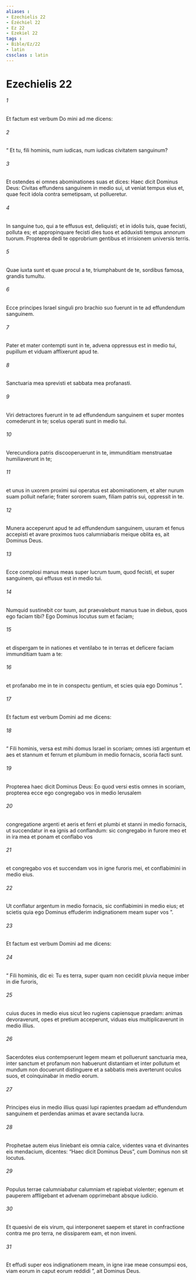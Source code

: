 ```yaml
---
aliases : 
- Ezechielis 22
- Ézéchiel 22
- Ez 22
- Ezekiel 22
tags : 
- Bible/Ez/22
- latin
cssclass : latin
---
```


# Ezechielis 22

###### 1
Et factum est verbum Do mini ad me dicens: 
###### 2
“ Et tu, fili hominis, num iudicas, num iudicas civitatem sanguinum? 
###### 3
Et ostendes ei omnes abominationes suas et dices: Haec dicit Dominus Deus: Civitas effundens sanguinem in medio sui, ut veniat tempus eius et, quae fecit idola contra semetipsam, ut pollueretur. 
###### 4
In sanguine tuo, qui a te effusus est, deliquisti; et in idolis tuis, quae fecisti, polluta es; et appropinquare fecisti dies tuos et adduxisti tempus annorum tuorum. Propterea dedi te opprobrium gentibus et irrisionem universis terris. 
###### 5
Quae iuxta sunt et quae procul a te, triumphabunt de te, sordibus famosa, grandis tumultu. 
###### 6
Ecce principes Israel singuli pro brachio suo fuerunt in te ad effundendum sanguinem. 
###### 7
Pater et mater contempti sunt in te, advena oppressus est in medio tui, pupillum et viduam afflixerunt apud te. 
###### 8
Sanctuaria mea sprevisti et sabbata mea profanasti. 
###### 9
Viri detractores fuerunt in te ad effundendum sanguinem et super montes comederunt in te; scelus operati sunt in medio tui. 
###### 10
Verecundiora patris discooperuerunt in te, immunditiam menstruatae humiliaverunt in te; 
###### 11
et unus in uxorem proximi sui operatus est abominationem, et alter nurum suam polluit nefarie; frater sororem suam, filiam patris sui, oppressit in te. 
###### 12
Munera acceperunt apud te ad effundendum sanguinem, usuram et fenus accepisti et avare proximos tuos calumniabaris meique oblita es, ait Dominus Deus.
###### 13
Ecce complosi manus meas super lucrum tuum, quod fecisti, et super sanguinem, qui effusus est in medio tui. 
###### 14
Numquid sustinebit cor tuum, aut praevalebunt manus tuae in diebus, quos ego faciam tibi? Ego Dominus locutus sum et faciam; 
###### 15
et dispergam te in nationes et ventilabo te in terras et deficere faciam immunditiam tuam a te: 
###### 16
et profanabo me in te in conspectu gentium, et scies quia ego Dominus ”.
###### 17
Et factum est verbum Domini ad me dicens: 
###### 18
“ Fili hominis, versa est mihi domus Israel in scoriam; omnes isti argentum et aes et stannum et ferrum et plumbum in medio fornacis, scoria facti sunt. 
###### 19
Propterea haec dicit Dominus Deus: Eo quod versi estis omnes in scoriam, propterea ecce ego congregabo vos in medio Ierusalem 
###### 20
congregatione argenti et aeris et ferri et plumbi et stanni in medio fornacis, ut succendatur in ea ignis ad conflandum: sic congregabo in furore meo et in ira mea et ponam et conflabo vos 
###### 21
et congregabo vos et succendam vos in igne furoris mei, et conflabimini in medio eius. 
###### 22
Ut conflatur argentum in medio fornacis, sic conflabimini in medio eius; et scietis quia ego Dominus effuderim indignationem meam super vos ”.
###### 23
Et factum est verbum Domini ad me dicens: 
###### 24
“ Fili hominis, dic ei: Tu es terra, super quam non cecidit pluvia neque imber in die furoris, 
###### 25
cuius duces in medio eius sicut leo rugiens capiensque praedam: animas devoraverunt, opes et pretium acceperunt, viduas eius multiplicaverunt in medio illius. 
###### 26
Sacerdotes eius contempserunt legem meam et polluerunt sanctuaria mea, inter sanctum et profanum non habuerunt distantiam et inter pollutum et mundum non docuerunt distinguere et a sabbatis meis averterunt oculos suos, et coinquinabar in medio eorum. 
###### 27
Principes eius in medio illius quasi lupi rapientes praedam ad effundendum sanguinem et perdendas animas et avare sectanda lucra. 
###### 28
Prophetae autem eius liniebant eis omnia calce, videntes vana et divinantes eis mendacium, dicentes: “Haec dicit Dominus Deus”, cum Dominus non sit locutus. 
###### 29
Populus terrae calumniabatur calumniam et rapiebat violenter; egenum et pauperem affligebant et advenam opprimebant absque iudicio. 
###### 30
Et quaesivi de eis virum, qui interponeret saepem et staret in confractione contra me pro terra, ne dissiparem eam, et non inveni. 
###### 31
Et effudi super eos indignationem meam, in igne irae meae consumpsi eos, viam eorum in caput eorum reddidi ”, ait Dominus Deus.
